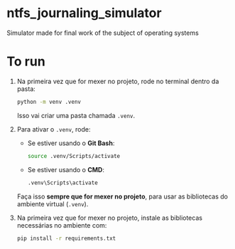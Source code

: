 # ntfs_journaling_simulator
Simulator made for final work of the subject of operating systems

# To run

1. Na primeira vez que for mexer no projeto, rode no terminal dentro da pasta:

   ```bash
   python -m venv .venv
   ```

   Isso vai criar uma pasta chamada `.venv`.

2. Para ativar o `.venv`, rode:

   - Se estiver usando o **Git Bash**:

     ```bash
     source .venv/Scripts/activate
     ```

   - Se estiver usando o **CMD**:

     ```cmd
     .venv\Scripts\activate
     ```

   Faça isso **sempre que for mexer no projeto**, para usar as bibliotecas do ambiente virtual (`.venv`).

3. Na primeira vez que for mexer no projeto, instale as bibliotecas necessárias no ambiente com:

   ```bash
   pip install -r requirements.txt
   ```
